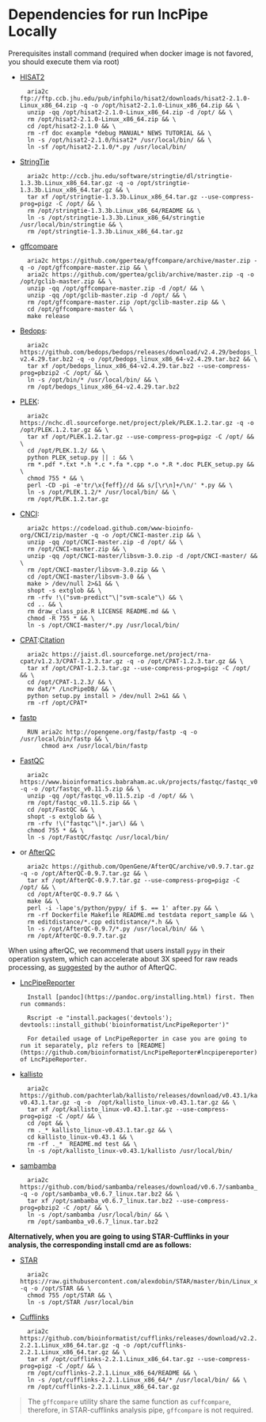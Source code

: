 
# Dependencies for run lncPipe Locally

Prerequisites install command (required when docker image is not favored, you should execute them via root)

* [HISAT2](https://ccb.jhu.edu/software/hisat2/index.shtml)


		aria2c ftp://ftp.ccb.jhu.edu/pub/infphilo/hisat2/downloads/hisat2-2.1.0-Linux_x86_64.zip -q -o /opt/hisat2-2.1.0-Linux_x86_64.zip && \
		unzip -qq /opt/hisat2-2.1.0-Linux_x86_64.zip -d /opt/ && \
		rm /opt/hisat2-2.1.0-Linux_x86_64.zip && \
		cd /opt/hisat2-2.1.0 && \
		rm -rf doc example *debug MANUAL* NEWS TUTORIAL && \
		ln -s /opt/hisat2-2.1.0/hisat2* /usr/local/bin/ && \
		ln -sf /opt/hisat2-2.1.0/*.py /usr/local/bin/


* [StringTie](http://www.ccb.jhu.edu/software/stringtie/)


		aria2c http://ccb.jhu.edu/software/stringtie/dl/stringtie-1.3.3b.Linux_x86_64.tar.gz -q -o /opt/stringtie-1.3.3b.Linux_x86_64.tar.gz && \
		tar xf /opt/stringtie-1.3.3b.Linux_x86_64.tar.gz --use-compress-prog=pigz -C /opt/ && \
		rm /opt/stringtie-1.3.3b.Linux_x86_64/README && \
		ln -s /opt/stringtie-1.3.3b.Linux_x86_64/stringtie /usr/local/bin/stringtie && \
		rm /opt/stringtie-1.3.3b.Linux_x86_64.tar.gz


* [gffcompare](http://www.ccb.jhu.edu/software/stringtie/gff.shtml#gffcompare)


		aria2c https://github.com/gpertea/gffcompare/archive/master.zip -q -o /opt/gffcompare-master.zip && \
		aria2c https://github.com/gpertea/gclib/archive/master.zip -q -o /opt/gclib-master.zip && \
		unzip -qq /opt/gffcompare-master.zip -d /opt/ && \
		unzip -qq /opt/gclib-master.zip -d /opt/ && \
		rm /opt/gffcompare-master.zip /opt/gclib-master.zip && \
		cd /opt/gffcompare-master && \
		make release


* [Bedops](http://bedops.readthedocs.io/en/latest/):


		aria2c https://github.com/bedops/bedops/releases/download/v2.4.29/bedops_linux_x86_64-v2.4.29.tar.bz2 -q -o /opt/bedops_linux_x86_64-v2.4.29.tar.bz2 && \
		tar xf /opt/bedops_linux_x86_64-v2.4.29.tar.bz2 --use-compress-prog=pbzip2 -C /opt/ && \
		ln -s /opt/bin/* /usr/local/bin/ && \
		rm /opt/bedops_linux_x86_64-v2.4.29.tar.bz2


* [PLEK](www.ibiomedical.net):


		aria2c https://nchc.dl.sourceforge.net/project/plek/PLEK.1.2.tar.gz -q -o /opt/PLEK.1.2.tar.gz && \
		tar xf /opt/PLEK.1.2.tar.gz --use-compress-prog=pigz -C /opt/ && \
		cd /opt/PLEK.1.2/ && \
		python PLEK_setup.py || : && \
		rm *.pdf *.txt *.h *.c *.fa *.cpp *.o *.R *.doc PLEK_setup.py && \
		chmod 755 * && \
		perl -CD -pi -e'tr/\x{feff}//d && s/[\r\n]+/\n/' *.py && \
		ln -s /opt/PLEK.1.2/* /usr/local/bin/ && \
		rm /opt/PLEK.1.2.tar.gz


* [CNCI](https://github.com/www-bioinfo-org/CNCI):


		aria2c https://codeload.github.com/www-bioinfo-org/CNCI/zip/master -q -o /opt/CNCI-master.zip && \
		unzip -qq /opt/CNCI-master.zip -d /opt/ && \
		rm /opt/CNCI-master.zip && \
		unzip -qq /opt/CNCI-master/libsvm-3.0.zip -d /opt/CNCI-master/ && \
		rm /opt/CNCI-master/libsvm-3.0.zip && \
		cd /opt/CNCI-master/libsvm-3.0 && \
		make > /dev/null 2>&1 && \
		shopt -s extglob && \
		rm -rfv !\("svm-predict"\|"svm-scale"\) && \
		cd .. && \
		rm draw_class_pie.R LICENSE README.md && \
		chmod -R 755 * && \
		ln -s /opt/CNCI-master/*.py /usr/local/bin/


* [CPAT](http://rna-cpat.sourceforge.net):[Citation](https://academic.oup.com/nar/article/41/6/e74/2902455/CPAT-Coding-Potential-Assessment-Tool-using-an)


		aria2c https://jaist.dl.sourceforge.net/project/rna-cpat/v1.2.3/CPAT-1.2.3.tar.gz -q -o /opt/CPAT-1.2.3.tar.gz && \
		tar xf /opt/CPAT-1.2.3.tar.gz --use-compress-prog=pigz -C /opt/ && \
		cd /opt/CPAT-1.2.3/ && \
		mv dat/* /LncPipeDB/ && \
		python setup.py install > /dev/null 2>&1 && \
		rm -rf /opt/CPAT*


* [fastp](https://github.com/OpenGene/fastp)

        RUN aria2c http://opengene.org/fastp/fastp -q -o /usr/local/bin/fastp && \
            chmod a+x /usr/local/bin/fastp


* [FastQC](https://www.bioinformatics.babraham.ac.uk/projects/fastqc)


		aria2c https://www.bioinformatics.babraham.ac.uk/projects/fastqc/fastqc_v0.11.5.zip -q -o /opt/fastqc_v0.11.5.zip && \
		unzip -qq /opt/fastqc_v0.11.5.zip -d /opt/ && \
		rm /opt/fastqc_v0.11.5.zip && \
		cd /opt/FastQC && \
		shopt -s extglob && \
		rm -rfv !\("fastqc"\|*.jar\) && \
		chmod 755 * && \
		ln -s /opt/FastQC/fastqc /usr/local/bin/


* or [AfterQC](https://github.com/OpenGene/AfterQC)


		aria2c https://github.com/OpenGene/AfterQC/archive/v0.9.7.tar.gz -q -o /opt/AfterQC-0.9.7.tar.gz && \
		tar xf /opt/AfterQC-0.9.7.tar.gz --use-compress-prog=pigz -C /opt/ && \
		cd /opt/AfterQC-0.9.7 && \
		make && \
		perl -i -lape's/python/pypy/ if $. == 1' after.py && \
		rm -rf Dockerfile Makefile README.md testdata report_sample && \
		rm editdistance/*.cpp editdistance/*.h && \
		ln -s /opt/AfterQC-0.9.7/*.py /usr/local/bin/ && \
		rm /opt/AfterQC-0.9.7.tar.gz


When using afterQC, we recommend that users install `pypy` in their operation system, which can accelerate about 3X speed for raw reads processing, as [suggested]((https://github.com/OpenGene/AfterQC#pypy-suggestion)) by the author of AfterQC.

* [LncPipeReporter](https://github.com/bioinformatist/LncPipe-Reporter)

		Install [pandoc](https://pandoc.org/installing.html) first. Then run commands:

		Rscript -e "install.packages('devtools'); devtools::install_github('bioinformatist/LncPipeReporter')"

		For detailed usage of LncPipeReporter in case you are going to run it separately, plz refers to [README](https://github.com/bioinformatist/LncPipeReporter#lncpipereporter) of LncPipeReporter.

* [kallisto](https://github.com/pachterlab/kallisto)


		aria2c https://github.com/pachterlab/kallisto/releases/download/v0.43.1/kallisto_linux-v0.43.1.tar.gz -q -o  /opt/kallisto_linux-v0.43.1.tar.gz && \
		tar xf /opt/kallisto_linux-v0.43.1.tar.gz --use-compress-prog=pigz -C /opt/ && \
		cd /opt && \
		rm ._* kallisto_linux-v0.43.1.tar.gz && \
		cd kallisto_linux-v0.43.1 && \
		rm -rf ._* 	README.md test && \
		ln -s /opt/kallisto_linux-v0.43.1/kallisto /usr/local/bin/


* [sambamba](http://lomereiter.github.io/sambamba/)


        aria2c https://github.com/biod/sambamba/releases/download/v0.6.7/sambamba_v0.6.7_linux.tar.bz2 -q -o /opt/sambamba_v0.6.7_linux.tar.bz2 && \
        tar xf /opt/sambamba_v0.6.7_linux.tar.bz2 --use-compress-prog=pbzip2 -C /opt/ && \
        ln -s /opt/sambamba /usr/local/bin/ && \
        rm /opt/sambamba_v0.6.7_linux.tar.bz2


**Alternatively, when you are going to using STAR-Cufflinks in your analysis, the corresponding install cmd are as follows:**

* [STAR](https://github.com/alexdobin/STAR)


		aria2c https://raw.githubusercontent.com/alexdobin/STAR/master/bin/Linux_x86_64/STAR -q -o /opt/STAR && \
		chmod 755 /opt/STAR && \
		ln -s /opt/STAR /usr/local/bin


* [Cufflinks](https://github.com/cole-trapnell-lab/cufflinks)


		aria2c https://github.com/bioinformatist/cufflinks/releases/download/v2.2.1/cufflinks-2.2.1.Linux_x86_64.tar.gz -q -o /opt/cufflinks-2.2.1.Linux_x86_64.tar.gz && \
		tar xf /opt/cufflinks-2.2.1.Linux_x86_64.tar.gz --use-compress-prog=pigz -C /opt/ && \
		rm /opt/cufflinks-2.2.1.Linux_x86_64/README && \
		ln -s /opt/cufflinks-2.2.1.Linux_x86_64/* /usr/local/bin/ && \
		rm /opt/cufflinks-2.2.1.Linux_x86_64.tar.gz


> The `gffcompare` utility share the same function as `cuffcompare`, therefore, in STAR-cufflinks analysis pipe, `gffcompare` is not required.
